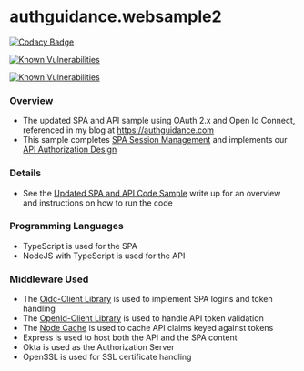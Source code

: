 # authguidance.websample2

[![Codacy Badge](https://app.codacy.com/project/badge/Grade/a36801b67eae4a78ba3d6cd1f55a023f)](https://www.codacy.com/gh/gary-archer/authguidance.websample2/dashboard?utm_source=github.com&amp;utm_medium=referral&amp;utm_content=gary-archer/authguidance.websample2&amp;utm_campaign=Badge_Grade)

[![Known Vulnerabilities](https://snyk.io/test/github/gary-archer/authguidance.websample2/badge.svg?targetFile=spa/package.json)](https://snyk.io/test/github/gary-archer/authguidance.websample2?targetFile=spa/package.json)

[![Known Vulnerabilities](https://snyk.io/test/github/gary-archer/authguidance.websample2/badge.svg?targetFile=api/package.json)](https://snyk.io/test/github/gary-archer/authguidance.websample2?targetFile=api/package.json)

### Overview

* The updated SPA and API sample using OAuth 2.x and Open Id Connect, referenced in my blog at https://authguidance.com
* This sample completes [SPA Session Management](https://authguidance.com/2017/10/24/user-sessions-and-token-renewal/) and implements our [API Authorization Design](https://authguidance.com/2017/10/03/api-tokens-claims/)

### Details

* See the [Updated SPA and API Code Sample](https://authguidance.com/2017/10/13/improved-spa-code-sample-overview/) write up for an overview and instructions on how to run the code

### Programming Languages

* TypeScript is used for the SPA
* NodeJS with TypeScript is used for the API

### Middleware Used

* The [Oidc-Client Library](https://github.com/IdentityModel/oidc-client-js) is used to implement SPA logins and token handling
* The [OpenId-Client Library](https://github.com/panva/node-openid-client) is used to handle API token validation
* The [Node Cache](https://github.com/mpneuried/nodecache) is used to cache API claims keyed against tokens
* Express is used to host both the API and the SPA content
* Okta is used as the Authorization Server
* OpenSSL is used for SSL certificate handling

